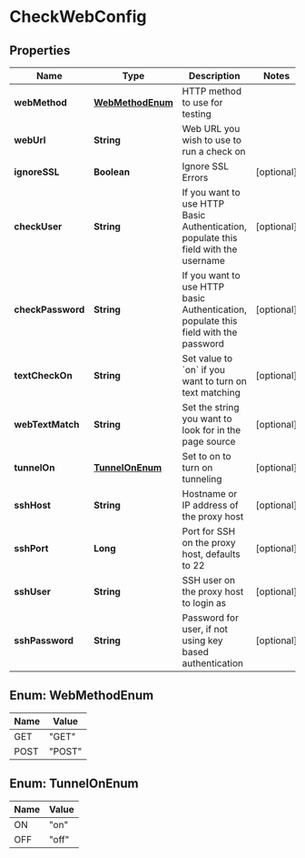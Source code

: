 

# CheckWebConfig

## Properties

Name | Type | Description | Notes
------------ | ------------- | ------------- | -------------
**webMethod** | [**WebMethodEnum**](#WebMethodEnum) | HTTP method to use for testing | 
**webUrl** | **String** | Web URL you wish to use to run a check on | 
**ignoreSSL** | **Boolean** | Ignore SSL Errors |  [optional]
**checkUser** | **String** | If you want to use HTTP Basic Authentication, populate this field with the username |  [optional]
**checkPassword** | **String** | If you want to use HTTP basic Authentication, populate this field with the password |  [optional]
**textCheckOn** | **String** | Set value to &#x60;on&#x60; if you want to turn on text matching |  [optional]
**webTextMatch** | **String** | Set the string you want to look for in the page source |  [optional]
**tunnelOn** | [**TunnelOnEnum**](#TunnelOnEnum) | Set to on to turn on tunneling |  [optional]
**sshHost** | **String** | Hostname or IP address of the proxy host |  [optional]
**sshPort** | **Long** | Port for SSH on the proxy host, defaults to 22 |  [optional]
**sshUser** | **String** | SSH user on the proxy host to login as |  [optional]
**sshPassword** | **String** | Password for user, if not using key based authentication |  [optional]



## Enum: WebMethodEnum

Name | Value
---- | -----
GET | &quot;GET&quot;
POST | &quot;POST&quot;



## Enum: TunnelOnEnum

Name | Value
---- | -----
ON | &quot;on&quot;
OFF | &quot;off&quot;




